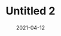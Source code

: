 ---
title: 'Untitled 2'
description: 'A simple video expressing a thought I had recently.'
link: 'https://www.youtube.com/embed/5GuVyhStv6g'
date: '2021-04-12'
---